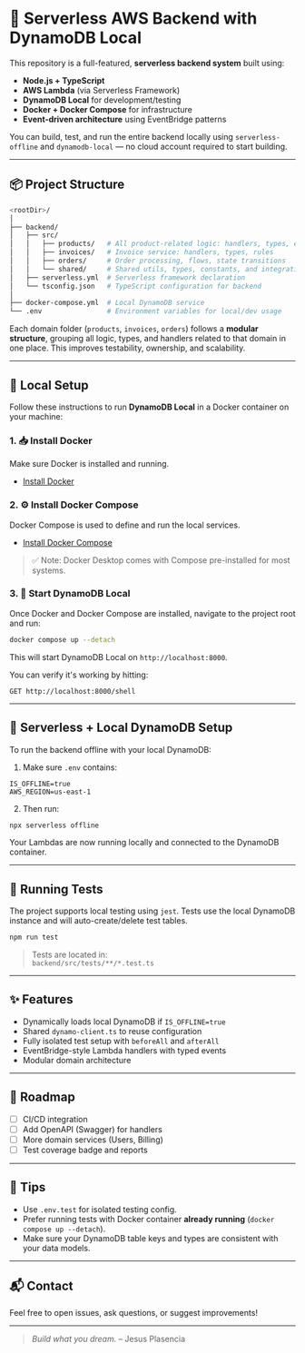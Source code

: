 # 🧩 Serverless AWS Backend with DynamoDB Local

This repository is a full-featured, **serverless backend system** built using:

- **Node.js + TypeScript**
- **AWS Lambda** (via Serverless Framework)
- **DynamoDB Local** for development/testing
- **Docker + Docker Compose** for infrastructure
- **Event-driven architecture** using EventBridge patterns

You can build, test, and run the entire backend locally using `serverless-offline` and `dynamodb-local` — no cloud account required to start building.

---

## 📦 Project Structure

```bash
<rootDir>/
│
├── backend/
│   ├── src/
│   │   ├── products/   # All product-related logic: handlers, types, events
│   │   ├── invoices/   # Invoice service: handlers, types, rules
│   │   ├── orders/     # Order processing, flows, state transitions
│   │   └── shared/     # Shared utils, types, constants, and integrations
│   ├── serverless.yml  # Serverless framework declaration
│   └── tsconfig.json   # TypeScript configuration for backend
│
├── docker-compose.yml  # Local DynamoDB service
└── .env                # Environment variables for local/dev usage
```

Each domain folder (`products`, `invoices`, `orders`) follows a **modular structure**, grouping all logic, types, and handlers related to that domain in one place. This improves testability, ownership, and scalability.

---

## 🧪 Local Setup

Follow these instructions to run **DynamoDB Local** in a Docker container on your machine:

### 1. 📥 Install Docker

Make sure Docker is installed and running.

- [Install Docker](https://docs.docker.com/get-docker/)

### 2. ⚙️ Install Docker Compose

Docker Compose is used to define and run the local services.

- [Install Docker Compose](https://docs.docker.com/compose/install/)

> ✅ Note: Docker Desktop comes with Compose pre-installed for most systems.

### 3. 🚀 Start DynamoDB Local

Once Docker and Docker Compose are installed, navigate to the project root and run:

```bash
docker compose up --detach
```

This will start DynamoDB Local on `http://localhost:8000`.

You can verify it's working by hitting:

```
GET http://localhost:8000/shell
```

---

## 🧬 Serverless + Local DynamoDB Setup

To run the backend offline with your local DynamoDB:

1. Make sure `.env` contains:

```env
IS_OFFLINE=true
AWS_REGION=us-east-1
```

2. Then run:

```bash
npx serverless offline
```

Your Lambdas are now running locally and connected to the DynamoDB container.

---

## 🧪 Running Tests

The project supports local testing using `jest`. Tests use the local DynamoDB instance and will auto-create/delete test tables.

```bash
npm run test
```

> Tests are located in:  
> `backend/src/tests/**/*.test.ts`

---

## ✨ Features

- Dynamically loads local DynamoDB if `IS_OFFLINE=true`
- Shared `dynamo-client.ts` to reuse configuration
- Fully isolated test setup with `beforeAll` and `afterAll`
- EventBridge-style Lambda handlers with typed events
- Modular domain architecture

---

## 🚧 Roadmap

- [ ] CI/CD integration
- [ ] Add OpenAPI (Swagger) for handlers
- [ ] More domain services (Users, Billing)
- [ ] Test coverage badge and reports

---

## 🧠 Tips

- Use `.env.test` for isolated testing config.
- Prefer running tests with Docker container **already running** (`docker compose up --detach`).
- Make sure your DynamoDB table keys and types are consistent with your data models.

---

## 📬 Contact

Feel free to open issues, ask questions, or suggest improvements!

---

> _Build what you dream._ – Jesus Plasencia
